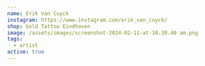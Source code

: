 ```yaml
---
name: Erik Van Cuyck
instagram: https://www.instagram.com/erik_van_cuyck/
shop: Gold Tattoo Eindhoven
image: /assets/images/screenshot-2024-02-11-at-10.30.40 am.png
tags:
  - artist
active: true
---
```


